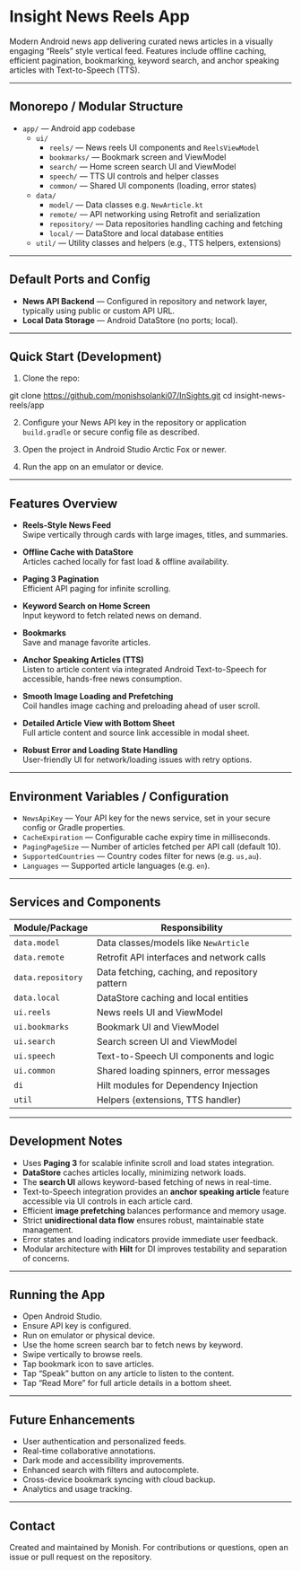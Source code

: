 # Insight News Reels App

Modern Android news app delivering curated news articles in a visually engaging “Reels” style vertical feed. Features include offline caching, efficient pagination, bookmarking, keyword search, and anchor speaking articles with Text-to-Speech (TTS).

---

## Monorepo / Modular Structure

- `app/` — Android app codebase  
  - `ui/`  
    - `reels/` — News reels UI components and `ReelsViewModel`  
    - `bookmarks/` — Bookmark screen and ViewModel  
    - `search/` — Home screen search UI and ViewModel  
    - `speech/` — TTS UI controls and helper classes  
    - `common/` — Shared UI components (loading, error states)  
  - `data/`  
    - `model/` — Data classes e.g. `NewArticle.kt`  
    - `remote/` — API networking using Retrofit and serialization  
    - `repository/` — Data repositories handling caching and fetching  
    - `local/` — DataStore and local database entities  
  - `util/` — Utility classes and helpers (e.g., TTS helpers, extensions)

---

## Default Ports and Config

- **News API Backend** — Configured in repository and network layer, typically using public or custom API URL.
- **Local Data Storage** — Android DataStore (no ports; local).
  
---

## Quick Start (Development)

1. Clone the repo:

git clone https://github.com/monishsolanki07/InSights.git
cd insight-news-reels/app


2. Configure your News API key in the repository or application `build.gradle` or secure config file as described.

3. Open the project in Android Studio Arctic Fox or newer.

4. Run the app on an emulator or device.

---

## Features Overview

- **Reels-Style News Feed**  
  Swipe vertically through cards with large images, titles, and summaries.

- **Offline Cache with DataStore**  
  Articles cached locally for fast load & offline availability.

- **Paging 3 Pagination**  
  Efficient API paging for infinite scrolling.

- **Keyword Search on Home Screen**  
  Input keyword to fetch related news on demand.

- **Bookmarks**  
  Save and manage favorite articles.

- **Anchor Speaking Articles (TTS)**  
  Listen to article content via integrated Android Text-to-Speech for accessible, hands-free news consumption.

- **Smooth Image Loading and Prefetching**  
  Coil handles image caching and preloading ahead of user scroll.

- **Detailed Article View with Bottom Sheet**  
  Full article content and source link accessible in modal sheet.

- **Robust Error and Loading State Handling**  
  User-friendly UI for network/loading issues with retry options.

---

## Environment Variables / Configuration

- `NewsApiKey` — Your API key for the news service, set in your secure config or Gradle properties.
- `CacheExpiration` — Configurable cache expiry time in milliseconds.
- `PagingPageSize` — Number of articles fetched per API call (default 10).
- `SupportedCountries` — Country codes filter for news (e.g. `us,au`).
- `Languages` — Supported article languages (e.g. `en`).

---

## Services and Components

| Module/Package                 | Responsibility                           |
|-------------------------------|------------------------------------------|
| `data.model`                  | Data classes/models like `NewArticle`  |
| `data.remote`                 | Retrofit API interfaces and network calls  |
| `data.repository`             | Data fetching, caching, and repository pattern |
| `data.local`                  | DataStore caching and local entities    |
| `ui.reels`                   | News reels UI and ViewModel              |
| `ui.bookmarks`               | Bookmark UI and ViewModel                 |
| `ui.search`                  | Search screen UI and ViewModel            |
| `ui.speech`                  | Text-to-Speech UI components and logic    |
| `ui.common`                  | Shared loading spinners, error messages  |
| `di`                        | Hilt modules for Dependency Injection     |
| `util`                      | Helpers (extensions, TTS handler)         |

---

## Development Notes

- Uses **Paging 3** for scalable infinite scroll and load states integration.
- **DataStore** caches articles locally, minimizing network loads.
- The **search UI** allows keyword-based fetching of news in real-time.
- Text-to-Speech integration provides an **anchor speaking article** feature accessible via UI controls in each article card.
- Efficient **image prefetching** balances performance and memory usage.
- Strict **unidirectional data flow** ensures robust, maintainable state management.
- Error states and loading indicators provide immediate user feedback.
- Modular architecture with **Hilt** for DI improves testability and separation of concerns.

---

## Running the App

- Open Android Studio.
- Ensure API key is configured.
- Run on emulator or physical device.
- Use the home screen search bar to fetch news by keyword.
- Swipe vertically to browse reels.
- Tap bookmark icon to save articles.
- Tap “Speak” button on any article to listen to the content.
- Tap “Read More” for full article details in a bottom sheet.

---

## Future Enhancements

- User authentication and personalized feeds.
- Real-time collaborative annotations.
- Dark mode and accessibility improvements.
- Enhanced search with filters and autocomplete.
- Cross-device bookmark syncing with cloud backup.
- Analytics and usage tracking.

---

## Contact

Created and maintained by Monish. For contributions or questions, open an issue or pull request on the repository.

